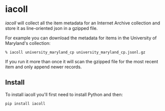 # iacoll

*iacoll* will collect all the item metadata for an Internet Archive collection
and store it as line-oriented json in a gzipped file.

For example you can download the metadata for items in the University of
Maryland's collection:

    % iacoll university_maryland_cp university_maryland_cp.jsonl.gz

If you run it more than once it will scan the gzipped file for the most recent
item and only append newer records.

## Install

To install iacoll you'll first need to install Python and then:

    pip install iacoll
